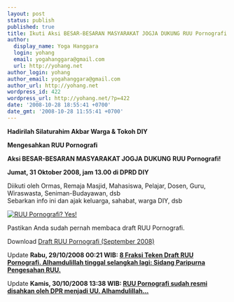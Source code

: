 ```yaml
---
layout: post
status: publish
published: true
title: Ikuti Aksi BESAR-BESARAN MASYARAKAT JOGJA DUKUNG RUU Pornografi!
author:
  display_name: Yoga Hanggara
  login: yohang
  email: yogahanggara@gmail.com
  url: http://yohang.net
author_login: yohang
author_email: yogahanggara@gmail.com
author_url: http://yohang.net
wordpress_id: 422
wordpress_url: http://yohang.net/?p=422
date: '2008-10-28 18:55:41 +0700'
date_gmt: '2008-10-28 11:55:41 +0700'
---
```

 **Hadirilah Silaturahim Akbar Warga & Tokoh DIY**

**Mengesahkan RUU Pornografi**

**Aksi BESAR-BESARAN MASYARAKAT JOGJA DUKUNG RUU Pornografi!**

**Jumat, 31 Oktober 2008, jam 13.00 di DPRD DIY**

Diikuti oleh Ormas, Remaja Masjid, Mahasiswa, Pelajar, Dosen, Guru, Wiraswasta, Seniman-Budayawan, dsb  
Sebarkan info ini dan ajak keluarga, sahabat, warga DIY, dsb

[![RUU Pornografi? Yes!](http://yohang.net/wp-content/uploads/ruu-pornografi-250x2501.gif)](http://apadong.com/2008/09/13/alamat-surat-dukungan-pengesahan-ruu-pornografi/ "RUU Pornografi? Yes!")

Pastikan Anda sudah pernah membaca draft RUU Pornografi.

Download [Draft RUU Pornografi (September 2008)](http://unduh.apadong.com/download.php?file=ruu-pornografi-september-2008.zip)

Update **Rabu, 29/10/2008 00:21 WIB: [8 Fraksi Teken Draft RUU Pornografi. Alhamdulillah tinggal selangkah lagi: Sidang Paripurna Pengesahan RUU.](http://www.detiknews.com/read/2008/10/29/002128/1027546/10/8-fraksi-teken-draft-ruu-pornografi)**

Update **Kamis, 30/10/2008 13:38 WIB: [RUU Pornografi sudah resmi disahkan oleh DPR menjadi UU. Alhamdulillah...  
](http://www.detiknews.com/read/2008/10/30/133828/1028532/10/dpr-sahkan-ruu-pornografi-tanpa-fpdip-fpds)**

